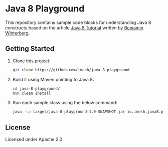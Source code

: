 # Java 8 Playground

This repository contains sample code blocks for understanding Java 8 constructs based on the article [Java 8 Tutorial](http://winterbe.com/posts/2014/03/16/java-8-tutorial/) written by [Benjamin Winterberg](https://twitter.com/winterbe_).

## Getting Started

1. Clone this project:
   ````bash
   git clone https://github.com/imesh/java-8-playground
   ````

2. Build it using Maven pointing to Java 8:
   ````bash
   cd java-8-playground/
   mvn clean install
   ````

3. Run each sample class using the below command:
   ````bash
   java -cp target/java-8-playground-1.0-SNAPSHOT.jar io.imesh.java8.playground.<class-name>
   ````

## License
Licensed under Apache 2.0